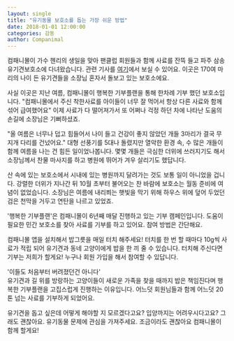 ```yaml
---
layout: single
title: "유기동물 보호소를 돕는 가장 쉬운 방법"
date: 2018-01-01 12:00:00
categories: 감동
author: Companimal
---
```


컴패니몰이 가수 헨리의 생일을 맞아 팬클럽 회원들과 함께 사료를 잔뜩 들고 파주 삼송유기견보호소에 다녀왔습니다. 관련 기사를 [여기](https://story.holapet.com/15878)에서 보실 수 있어요. 이곳은 170여 마리의 나이 든 유기견들을 소장님 혼자서 돌보고 있는 보호소에요.

사실 이곳은 지난 여름, 컴패니몰이 행복한 기부플랜을 통해 한차례 기부 했던 보호소입니다. "컴패니몰에서 주신 착한사료를 아이들이 너무 잘 먹어서 항상 다른 사료와 함께 섞어 급여했어요" 이제 사료가 다 떨어져가서 또 어쩌나 걱정 하던 차에 나타난 도움의 손길에 소장님은 기뻐하셨죠.

"올 여름은 너무나 덥고 힘들어서 나이 들고 건강이 좋지 않았던 개들 3마리가 결국 무지개 다리를 건넜어요." 대형 선풍기를 5대나 돌렸지만 열악한 환경 속, 수 많은 개들이 함께 여름을 나는 건 힘든 일이었나봅니다. 몇몇 개들은 극심한 더위에 쓰러지기도 해서 소장님께서 찬물 마사지를 하고 병원에 뛰어가 겨우 살리기도 했답니다.

산 속에 있는 보호소에서 시내에 있는 병원까지 달려가는 것도 보통 일이 아니었을 겁니다. 강렬한 더위가 지나간 뒤 10월 초부터 불어오는 찬 바람에 보호소는 월동 준비에 여념이 없었습니다. 소장님은 여름에 내리쬐는 햇빛을 막기 위해 하우스 위에 덮어 두었던 검은 천막을 거두고 연탄을 나르고 있었죠.

'행복한 기부플랜'은 컴패니몰이 6년째 매달 진행하고 있는 기부 캠페인입니다. 도움이 필요한 민간 보호소를 찾아 사료를 기부를 하고 있어요. 참여 방법은 간단해요.

컴패니몰 앱을 설치해서 밥그릇을 매일 터치 해주세요! 터치를 한 번 할 때마다 10g씩 사료가 적립 되어 유기견과 동네 고양이에게 밥을 한 끼 줄 수 있습니다. 터치해 주신다면 기부는 저희가 할게요! 누구나 회원 가입을 해서 참여할 수 있답니다.

'이들도 처음부터 버려졌던건 아니다'  
 유기견과 길 위를 방랑하는 고양이들이 새로운 가족을 찾을 때까지 밥은 책임진다며 행복한 기부플랜을 고집스럽게 진행하는 이유입니다. 어느덧 회원님들과 함께 어느덧 20톤 넘는 사료를 기부하게 되었어요.

유기견을 돕고 싶은데 어떻게 해야할 지 모르겠다고요? 입양까지는 어려우시다고요? 그래도 괜찮아요. 유기동물 문제에 관심을 가져주세요. 조금이라도 괜찮아요 컴패니몰이 함께 할게요!
